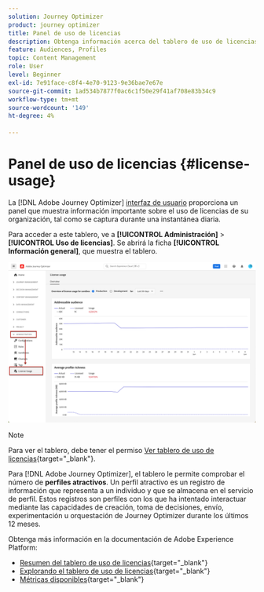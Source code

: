 ```yaml
---
solution: Journey Optimizer
product: journey optimizer
title: Panel de uso de licencias
description: Obtenga información acerca del tablero de uso de licencias de Journey Optimizer
feature: Audiences, Profiles
topic: Content Management
role: User
level: Beginner
exl-id: 7e91face-c8f4-4e70-9123-9e36bae7e67e
source-git-commit: 1ad534b7877f0ac6c1f50e29f41af708e83b34c9
workflow-type: tm+mt
source-wordcount: '149'
ht-degree: 4%

---
```


# Panel de uso de licencias {#license-usage}

La [!DNL Adobe Journey Optimizer] [interfaz de usuario](../start/user-interface.md) proporciona un panel que muestra información importante sobre el uso de licencias de su organización, tal como se captura durante una instantánea diaria.

Para acceder a este tablero, ve a **[!UICONTROL Administración]** > **[!UICONTROL Uso de licencias]**. Se abrirá la ficha **[!UICONTROL Información general]**, que muestra el tablero.

![Resumen del tablero de uso de licencias](assets/license-usage-dashboard.png)

>[!NOTE]
>
>Para ver el tablero, debe tener el permiso [Ver tablero de uso de licencias](https://experienceleague.adobe.com/docs/experience-platform/dashboards/permissions.html?lang=es#available-permissions){target="_blank"}.

Para [!DNL Adobe Journey Optimizer], el tablero le permite comprobar el número de **perfiles atractivos**. Un perfil atractivo es un registro de información que representa a un individuo y que se almacena en el servicio de perfil. Estos registros son perfiles con los que ha intentado interactuar mediante las capacidades de creación, toma de decisiones, envío, experimentación u orquestación de Journey Optimizer durante los últimos 12 meses.

Obtenga más información en la documentación de Adobe Experience Platform:

* [Resumen del tablero de uso de licencias](https://experienceleague.adobe.com/docs/experience-platform/dashboards/guides/license-usage.html?lang=es){target="_blank"}
* [Explorando el tablero de uso de licencias](https://experienceleague.adobe.com/docs/experience-platform/dashboards/guides/license-usage.html?lang=es#exploring-the-license-usage-dashboard){target="_blank"}
* [Métricas disponibles](https://experienceleague.adobe.com/docs/experience-platform/dashboards/guides/license-usage.html?lang=es#available-metrics){target="_blank"}
